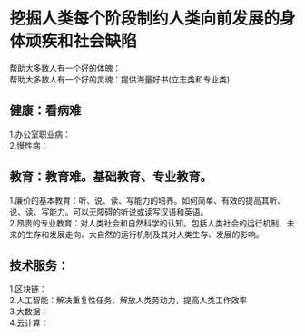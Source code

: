 
# 挖掘人类每个阶段制约人类向前发展的身体顽疾和社会缺陷
  帮助大多数人有一个好的体魄：  
  帮助大多数人有一个好的灵魂：提供海量好书(立志类和专业类)  

## 健康：看病难
  1.办公室职业病：  
  2.慢性病：  
## 教育：教育难。基础教育、专业教育。  

  1.廉价的基本教育：听、说、读、写能力的培养。如何简单、有效的提高其听、说、读、写能力。可以无障碍的听说或读写汉语和英语。  
  2.昂贵的专业教育：对人类社会和自然科学的认知。包括人类社会的运行机制、未来的生存和发展走向、大自然的运行机制及其对人类生存、发展的影响。  

## 技术服务：
 1.区块链：  
 2.人工智能：解决重复性任务、解放人类劳动力，提高人类工作效率  
 3.大数据：  
 4.云计算：  

# 







